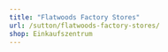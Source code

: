 ```yaml
---
title: "Flatwoods Factory Stores"
url: /sutton/flatwoods-factory-stores/
shop: Einkaufszentrum
---
```

